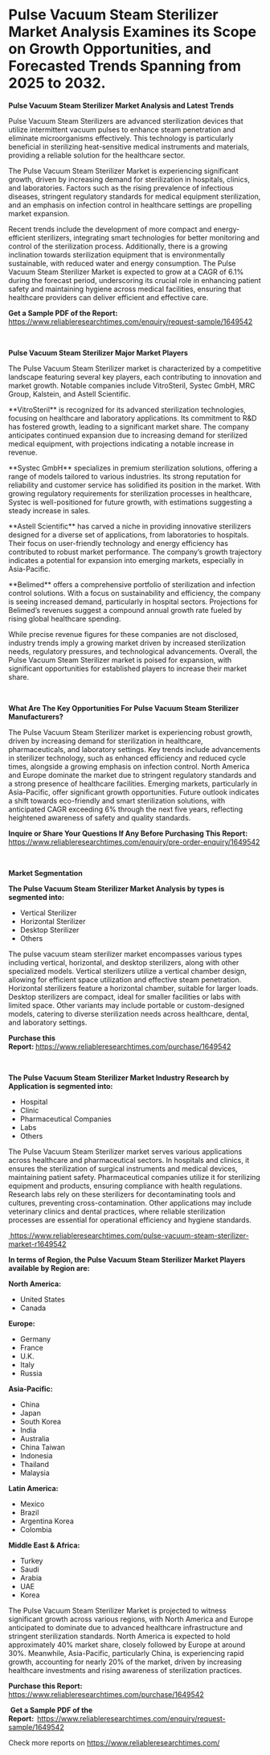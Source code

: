 <p><h1>Pulse Vacuum Steam Sterilizer Market Analysis Examines its Scope on Growth Opportunities, and Forecasted Trends Spanning from 2025 to 2032.</h1></p><p><strong>Pulse Vacuum Steam Sterilizer Market Analysis and Latest Trends</strong></p>
<p><p>Pulse Vacuum Steam Sterilizers are advanced sterilization devices that utilize intermittent vacuum pulses to enhance steam penetration and eliminate microorganisms effectively. This technology is particularly beneficial in sterilizing heat-sensitive medical instruments and materials, providing a reliable solution for the healthcare sector.</p><p>The Pulse Vacuum Steam Sterilizer Market is experiencing significant growth, driven by increasing demand for sterilization in hospitals, clinics, and laboratories. Factors such as the rising prevalence of infectious diseases, stringent regulatory standards for medical equipment sterilization, and an emphasis on infection control in healthcare settings are propelling market expansion.</p><p>Recent trends include the development of more compact and energy-efficient sterilizers, integrating smart technologies for better monitoring and control of the sterilization process. Additionally, there is a growing inclination towards sterilization equipment that is environmentally sustainable, with reduced water and energy consumption. The Pulse Vacuum Steam Sterilizer Market is expected to grow at a CAGR of 6.1% during the forecast period, underscoring its crucial role in enhancing patient safety and maintaining hygiene across medical facilities, ensuring that healthcare providers can deliver efficient and effective care.</p></p>
<p><strong>Get a Sample PDF of the Report:&nbsp;</strong> <a href="https://www.reliableresearchtimes.com/enquiry/request-sample/1649542?utm_campaign=1950&utm_medium=2&utm_source=Github&utm_content=ia&utm_term=03032025&utm_id=pulse-vacuum-steam-sterilizer">https://www.reliableresearchtimes.com/enquiry/request-sample/1649542</a></p>
<p>&nbsp;</p>
<p><strong>Pulse Vacuum Steam Sterilizer Major Market Players</strong></p>
<p><p>The Pulse Vacuum Steam Sterilizer market is characterized by a competitive landscape featuring several key players, each contributing to innovation and market growth. Notable companies include VitroSteril, Systec GmbH, MRC Group, Kalstein, and Astell Scientific.</p><p>**VitroSteril** is recognized for its advanced sterilization technologies, focusing on healthcare and laboratory applications. Its commitment to R&D has fostered growth, leading to a significant market share. The company anticipates continued expansion due to increasing demand for sterilized medical equipment, with projections indicating a notable increase in revenue.</p><p>**Systec GmbH** specializes in premium sterilization solutions, offering a range of models tailored to various industries. Its strong reputation for reliability and customer service has solidified its position in the market. With growing regulatory requirements for sterilization processes in healthcare, Systec is well-positioned for future growth, with estimations suggesting a steady increase in sales.</p><p>**Astell Scientific** has carved a niche in providing innovative sterilizers designed for a diverse set of applications, from laboratories to hospitals. Their focus on user-friendly technology and energy efficiency has contributed to robust market performance. The company’s growth trajectory indicates a potential for expansion into emerging markets, especially in Asia-Pacific.</p><p>**Belimed** offers a comprehensive portfolio of sterilization and infection control solutions. With a focus on sustainability and efficiency, the company is seeing increased demand, particularly in hospital sectors. Projections for Belimed’s revenues suggest a compound annual growth rate fueled by rising global healthcare spending.</p><p>While precise revenue figures for these companies are not disclosed, industry trends imply a growing market driven by increased sterilization needs, regulatory pressures, and technological advancements. Overall, the Pulse Vacuum Steam Sterilizer market is poised for expansion, with significant opportunities for established players to increase their market share.</p></p>
<p>&nbsp;</p>
<p><strong>What Are The Key Opportunities For Pulse Vacuum Steam Sterilizer Manufacturers?</strong></p>
<p><p>The Pulse Vacuum Steam Sterilizer market is experiencing robust growth, driven by increasing demand for sterilization in healthcare, pharmaceuticals, and laboratory settings. Key trends include advancements in sterilizer technology, such as enhanced efficiency and reduced cycle times, alongside a growing emphasis on infection control. North America and Europe dominate the market due to stringent regulatory standards and a strong presence of healthcare facilities. Emerging markets, particularly in Asia-Pacific, offer significant growth opportunities. Future outlook indicates a shift towards eco-friendly and smart sterilization solutions, with anticipated CAGR exceeding 6% through the next five years, reflecting heightened awareness of safety and quality standards.</p></p>
<p><strong>Inquire or Share Your Questions If Any Before Purchasing This Report:</strong> <a href="https://www.reliableresearchtimes.com/enquiry/pre-order-enquiry/1649542?utm_campaign=1950&utm_medium=2&utm_source=Github&utm_content=ia&utm_term=03032025&utm_id=pulse-vacuum-steam-sterilizer">https://www.reliableresearchtimes.com/enquiry/pre-order-enquiry/1649542</a></p>
<p>&nbsp;</p>
<p><strong>Market Segmentation</strong></p>
<p><strong>The Pulse Vacuum Steam Sterilizer Market Analysis by types is segmented into:</strong></p>
<p><ul><li>Vertical Sterilizer</li><li>Horizontal Sterilizer</li><li>Desktop Sterilizer</li><li>Others</li></ul></p>
<p><p>The pulse vacuum steam sterilizer market encompasses various types including vertical, horizontal, and desktop sterilizers, along with other specialized models. Vertical sterilizers utilize a vertical chamber design, allowing for efficient space utilization and effective steam penetration. Horizontal sterilizers feature a horizontal chamber, suitable for larger loads. Desktop sterilizers are compact, ideal for smaller facilities or labs with limited space. Other variants may include portable or custom-designed models, catering to diverse sterilization needs across healthcare, dental, and laboratory settings.</p></p>
<p><strong>Purchase this Report:&nbsp;</strong><a href="https://www.reliableresearchtimes.com/purchase/1649542?utm_campaign=1950&utm_medium=2&utm_source=Github&utm_content=ia&utm_term=03032025&utm_id=pulse-vacuum-steam-sterilizer">https://www.reliableresearchtimes.com/purchase/1649542</a></p>
<p>&nbsp;</p>
<p><strong>The Pulse Vacuum Steam Sterilizer Market Industry Research by Application is segmented into:</strong></p>
<p><ul><li>Hospital</li><li>Clinic</li><li>Pharmaceutical Companies</li><li>Labs</li><li>Others</li></ul></p>
<p><p>The Pulse Vacuum Steam Sterilizer market serves various applications across healthcare and pharmaceutical sectors. In hospitals and clinics, it ensures the sterilization of surgical instruments and medical devices, maintaining patient safety. Pharmaceutical companies utilize it for sterilizing equipment and products, ensuring compliance with health regulations. Research labs rely on these sterilizers for decontaminating tools and cultures, preventing cross-contamination. Other applications may include veterinary clinics and dental practices, where reliable sterilization processes are essential for operational efficiency and hygiene standards.</p></p>
<p><a href="https://www.reliableresearchtimes.com/pulse-vacuum-steam-sterilizer-market-r1649542?utm_campaign=1950&utm_medium=2&utm_source=Github&utm_content=ia&utm_term=03032025&utm_id=pulse-vacuum-steam-sterilizer">&nbsp;https://www.reliableresearchtimes.com/pulse-vacuum-steam-sterilizer-market-r1649542</a></p>
<p><strong>In terms of Region, the Pulse Vacuum Steam Sterilizer Market Players available by Region are:</strong></p>
<p>
    <p> <strong> North America: </strong>
        <ul>
            <li>United States</li>
            <li>Canada</li>
        </ul>
        </p> 
    <p> <strong> Europe: </strong>
        <ul>
            <li>Germany</li>
            <li>France</li>
            <li>U.K.</li>
            <li>Italy</li>
            <li>Russia</li>
        </ul>
        </p> 
    <p> <strong> Asia-Pacific: </strong>
        <ul>
            <li>China</li>
            <li>Japan</li>
            <li>South Korea</li>
            <li>India</li>
            <li>Australia</li>
            <li>China Taiwan</li>
            <li>Indonesia</li>
            <li>Thailand</li>
            <li>Malaysia</li>
        </ul>
        </p> 
    <p> <strong> Latin America: </strong>
        <ul>
            <li>Mexico</li>
            <li>Brazil</li>
            <li>Argentina Korea</li>
            <li>Colombia</li>
        </ul>
        </p> 
    <p> <strong> Middle East & Africa: </strong>
        <ul>
            <li>Turkey</li>
            <li>Saudi</li>
            <li>Arabia</li>
            <li>UAE</li>
            <li>Korea</li>
        </ul>
    </p>
    </p>
<p><p>The Pulse Vacuum Steam Sterilizer Market is projected to witness significant growth across various regions, with North America and Europe anticipated to dominate due to advanced healthcare infrastructure and stringent sterilization standards. North America is expected to hold approximately 40% market share, closely followed by Europe at around 30%. Meanwhile, Asia-Pacific, particularly China, is experiencing rapid growth, accounting for nearly 20% of the market, driven by increasing healthcare investments and rising awareness of sterilization practices.</p></p>
<p><strong>Purchase this Report: </strong><a href="https://www.reliableresearchtimes.com/purchase/1649542?utm_campaign=1950&utm_medium=2&utm_source=Github&utm_content=ia&utm_term=03032025&utm_id=pulse-vacuum-steam-sterilizer">https://www.reliableresearchtimes.com/purchase/1649542</a></p>
<p>&nbsp;<strong>Get a Sample PDF of the Report:&nbsp;&nbsp;</strong><a href="https://www.reliableresearchtimes.com/enquiry/request-sample/1649542?utm_campaign=1950&utm_medium=2&utm_source=Github&utm_content=ia&utm_term=03032025&utm_id=pulse-vacuum-steam-sterilizer">https://www.reliableresearchtimes.com/enquiry/request-sample/1649542</a></p>
<p><strong></strong></p>
<p>Check more reports on <a href="https://www.reliableresearchtimes.com/?utm_campaign=1950&utm_medium=2&utm_source=Github&utm_content=ia&utm_term=03032025&utm_id=pulse-vacuum-steam-sterilizer">https://www.reliableresearchtimes.com/</a></p>